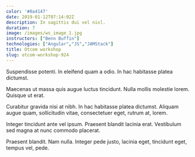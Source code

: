 ```yaml
---
color: '#0a4147'
date: 2019-01-12T07:14:02Z
description: In sagittis dui vel nisl.
duration: 7
image: /images/ws_image_1.jpg
instructors: ["Benn Buffin"]
technologies: ["Angular","JS","JAMStack"]
title: Otcom workshop
slug: otcom-workshop-924
---
```

Suspendisse potenti. In eleifend quam a odio. In hac habitasse platea dictumst.

Maecenas ut massa quis augue luctus tincidunt. Nulla mollis molestie lorem. Quisque ut erat.

Curabitur gravida nisi at nibh. In hac habitasse platea dictumst. Aliquam augue quam, sollicitudin vitae, consectetuer eget, rutrum at, lorem.

Integer tincidunt ante vel ipsum. Praesent blandit lacinia erat. Vestibulum sed magna at nunc commodo placerat.

Praesent blandit. Nam nulla. Integer pede justo, lacinia eget, tincidunt eget, tempus vel, pede.
